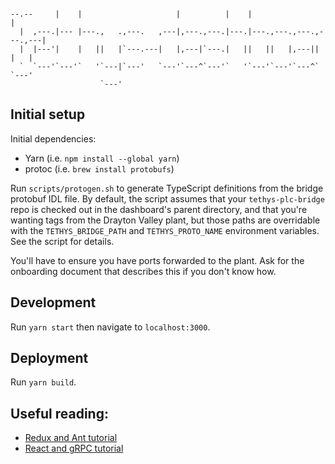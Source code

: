 ```

--.--     |    |                     |          |    |                       |
  |  ,---.|--- |---.,   .,---.   ,---|,---.,---.|---.|---.,---.,---.,---.,---|
  |  |---'|    |   ||   |`---.---|   |,---|`---.|   ||   ||   |,---||    |   |
  `  `---'`---'`   '`---|`---'   `---'`---^`---'`   '`---'`---'`---^`    `---'
                    `---'
```

## Initial setup

Initial dependencies:

* Yarn (i.e. `npm install --global yarn`)
* protoc (i.e. `brew install protobufs`)

Run `scripts/protogen.sh` to generate TypeScript definitions from the bridge
protobuf IDL file.  By default, the script assumes that your
`tethys-plc-bridge` repo is checked out in the dashboard's parent directory,
and that you're wanting tags from the Drayton Valley plant, but those paths are
overridable with the `TETHYS_BRIDGE_PATH` and `TETHYS_PROTO_NAME` environment
variables.  See the script for details.

You'll have to ensure you have ports forwarded to the plant.  Ask for the onboarding
document that describes this if you don't know how.

## Development

Run `yarn start` then navigate to `localhost:3000`.

## Deployment

Run `yarn build`.

## Useful reading:

* [Redux and Ant tutorial](https://turkogluc.com/developing-react-admin-portal-with-redux-and-ant-design/)
* [React and gRPC tutorial](https://medium.com/swlh/building-a-realtime-dashboard-with-reactjs-go-grpc-and-envoy-7be155dfabfb)
